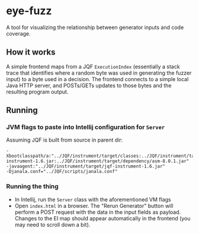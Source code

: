 # eye-fuzz
A tool for visualizing the relationship between generator inputs and code coverage.

## How it works
A simple frontend maps from a JQF `ExecutionIndex` (essentially a stack trace that identifies where a random byte
was used in generating the fuzzer input) to a byte used in a decision. The frontend connects to a simple local
Java HTTP server, and POSTs/GETs updates to those bytes and the resulting program output.

## Running
### JVM flags to paste into Intellij configuration for `Server`
Assuming JQF is built from source in parent dir:
```
-Xbootclasspath/a:"../JQF/instrument/target/classes:../JQF/instrument/target/jqf-instrument-1.6.jar:../JQF/instrument/target/dependency/asm-8.0.1.jar"
-javaagent:"../JQF/instrument/target/jqf-instrument-1.6.jar"
-Djanala.conf="../JQF/scripts/janala.conf"
```

### Running the thing
- In Intellij, run the `Server` class with the aforementioned VM flags
- Open `index.html` in a browser. The "Rerun Generator" button will perform a POST request with the data in the
  input fields as payload. Changes to the EI map should appear automatically in the frontend (you may need to scroll
  down a bit).
